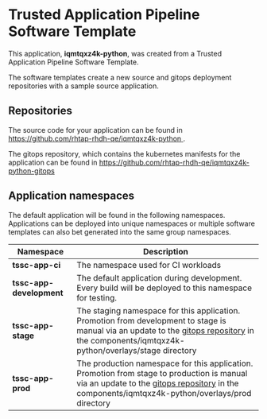 # Trusted Application Pipeline Software Template

This application, **iqmtqxz4k-python**, was created from a Trusted Application Pipeline Software Template.

The software templates create a new source and gitops deployment repositories with a sample source application. 

## Repositories

The source code for your application can be found in [https://github.com/rhtap-rhdh-qe/iqmtqxz4k-python ](https://github.com/rhtap-rhdh-qe/iqmtqxz4k-python ).
 
The gitops repository, which contains the kubernetes manifests for the application can be found in 
[https://github.com/rhtap-rhdh-qe/iqmtqxz4k-python-gitops ](https://github.com/rhtap-rhdh-qe/iqmtqxz4k-python-gitops ) 

## Application namespaces 

The default application will be found in the following namespaces. Applications can be deployed into unique namespaces or multiple software templates can also bet generated into the same group namespaces.  

|  Namespace   |  Description   |  
| -------- | -------- |
| **tssc-app-ci** | The namespace used for CI workloads |
| **tssc-app-development** | The default application during development. Every build will be deployed to this namespace for testing. |
| **tssc-app-stage** | The staging namespace for this application. Promotion from development to stage is manual via an update to the [gitops repository](https://github.com/rhtap-rhdh-qe/iqmtqxz4k-python-gitops ) in the components/iqmtqxz4k-python/overlays/stage directory |
| **tssc-app-prod** | The production namespace for this application. Promotion from stage to production is manual via an update to the [gitops repository](https://github.com/rhtap-rhdh-qe/iqmtqxz4k-python-gitops ) in the components/iqmtqxz4k-python/overlays/prod directory |